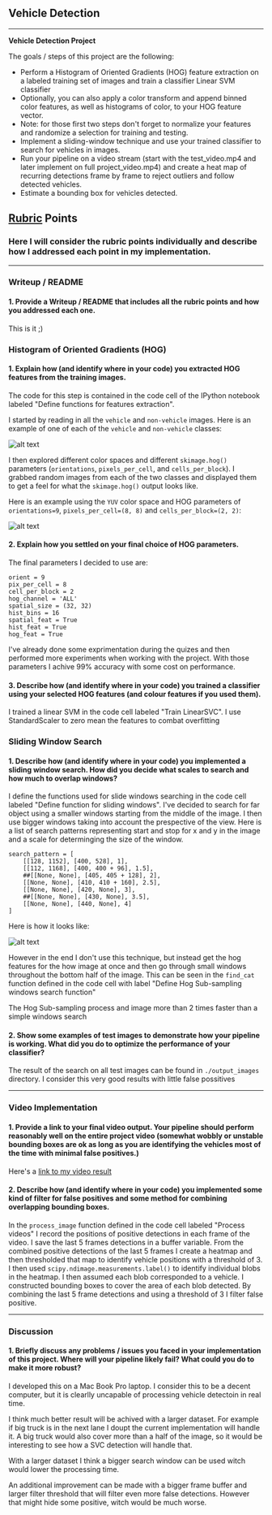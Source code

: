 ## Vehicle Detection

---

**Vehicle Detection Project**

The goals / steps of this project are the following:

* Perform a Histogram of Oriented Gradients (HOG) feature extraction on a labeled training set of images and train a classifier Linear SVM classifier
* Optionally, you can also apply a color transform and append binned color features, as well as histograms of color, to your HOG feature vector. 
* Note: for those first two steps don't forget to normalize your features and randomize a selection for training and testing.
* Implement a sliding-window technique and use your trained classifier to search for vehicles in images.
* Run your pipeline on a video stream (start with the test_video.mp4 and later implement on full project_video.mp4) and create a heat map of recurring detections frame by frame to reject outliers and follow detected vehicles.
* Estimate a bounding box for vehicles detected.

[//]: # (Image References)
[image1]: ./images/car_not_car.png
[image2]: ./images/HOG_example.png
[image3]: ./images/sliding_windows.png
[video1]: ./output_video/project_video.mp4

## [Rubric](https://review.udacity.com/#!/rubrics/513/view) Points
### Here I will consider the rubric points individually and describe how I addressed each point in my implementation.  

---
### Writeup / README

#### 1. Provide a Writeup / README that includes all the rubric points and how you addressed each one.  

This is it ;)

### Histogram of Oriented Gradients (HOG)

#### 1. Explain how (and identify where in your code) you extracted HOG features from the training images.

The code for this step is contained in the code cell of the IPython notebook labeled "Define functions for features extraction".  

I started by reading in all the `vehicle` and `non-vehicle` images.  Here is an example of one of each of the `vehicle` and `non-vehicle` classes:

![alt text][image1]

I then explored different color spaces and different `skimage.hog()` parameters (`orientations`, `pixels_per_cell`, and `cells_per_block`).  I grabbed random images from each of the two classes and displayed them to get a feel for what the `skimage.hog()` output looks like.

Here is an example using the `YUV` color space and HOG parameters of `orientations=9`, `pixels_per_cell=(8, 8)` and `cells_per_block=(2, 2)`:


![alt text][image2]

#### 2. Explain how you settled on your final choice of HOG parameters.

The final parameters I decided to use are: 

```color_space = 'YUV'
orient = 9
pix_per_cell = 8
cell_per_block = 2
hog_channel = 'ALL' 
spatial_size = (32, 32) 
hist_bins = 16 
spatial_feat = True
hist_feat = True
hog_feat = True
```
I've already done some exprimentation during the quizes and then performed more experiments when working with the project. 
With those parameters I achive 99% accuracy with some cost on performance. 

#### 3. Describe how (and identify where in your code) you trained a classifier using your selected HOG features (and colour features if you used them).

I trained a linear SVM in the code cell labeled "Train LinearSVC". I use StandardScaler to zero mean the features to combat overfitting

### Sliding Window Search

#### 1. Describe how (and identify where in your code) you implemented a sliding window search.  How did you decide what scales to search and how much to overlap windows?

I define the functions used for slide windows searching in the code cell labeled "Define function for sliding windows". I've decided to search for far object using a smaller windows starting from the middle of the image. I then use bigger windows taking into account the prespective of the view. 
Here is a list of search patterns representing start and stop for x and y in the image and a scale for determinging the size of the window. 

```
search_pattern = [
    [[128, 1152], [400, 528], 1],
    [[112, 1168], [400, 400 + 96], 1.5],
    ##[[None, None], [405, 405 + 128], 2],
    [[None, None], [410, 410 + 160], 2.5],
    [[None, None], [420, None], 3],
    ##[[None, None], [430, None], 3.5],
    [[None, None], [440, None], 4]   
]
```

Here is how it looks like:

![alt text][image3]

However in the end I don't use this technique, but instead get the hog features for the how image at once and then go through small windows throughout the bottom half of the image. 
This can be seen in the `find_cat` function defined in the code cell with label "Define Hog Sub-sampling windows search function"

The Hog Sub-sampling process and image more than 2 times faster than a simple windows search

#### 2. Show some examples of test images to demonstrate how your pipeline is working.  What did you do to optimize the performance of your classifier?

The result of the search on all test images can be found in `./output_images` directory. I consider this very good results with little false possitives

---

### Video Implementation

#### 1. Provide a link to your final video output.  Your pipeline should perform reasonably well on the entire project video (somewhat wobbly or unstable bounding boxes are ok as long as you are identifying the vehicles most of the time with minimal false positives.)

Here's a [link to my video result](./videos_output/project_video.mp4)


#### 2. Describe how (and identify where in your code) you implemented some kind of filter for false positives and some method for combining overlapping bounding boxes.

In the `process_image` function defined in the code cell labeled "Process videos" I record the positions of positive detections in each frame of the video. I save the last 5 frames detections in a buffer variable. 
From the combined positive detections of the last 5 frames I create a heatmap and then thresholded that map to identify vehicle positions with a threshold of 3. I then used `scipy.ndimage.measurements.label()` to identify individual blobs in the heatmap.  I then assumed each blob corresponded to a vehicle.  I constructed bounding boxes to cover the area of each blob detected.
By combining the last 5 frame detections and using a threshold of 3 I filter false positive. 

---

### Discussion

#### 1. Briefly discuss any problems / issues you faced in your implementation of this project.  Where will your pipeline likely fail?  What could you do to make it more robust?

I developed this on a Mac Book Pro laptop. I consider this to be a decent computer, but it is clearlly uncapable of processing vehicle detectoin in real time. 

I think much better result will be achived with a larger dataset. For example if big truck is in the next lane I doupt the current implementation will handle it. A big truck would also cover more than a half of the image, so it would be interesting to see how a SVC detection will handle that. 

With a larger dataset I think a bigger search window can be used witch would lower the processing time. 

An additional improvement can be made with a bigger frame buffer and larger filter threshold that will filter even more false detections. However that might hide some positive, witch would be much worse. 
